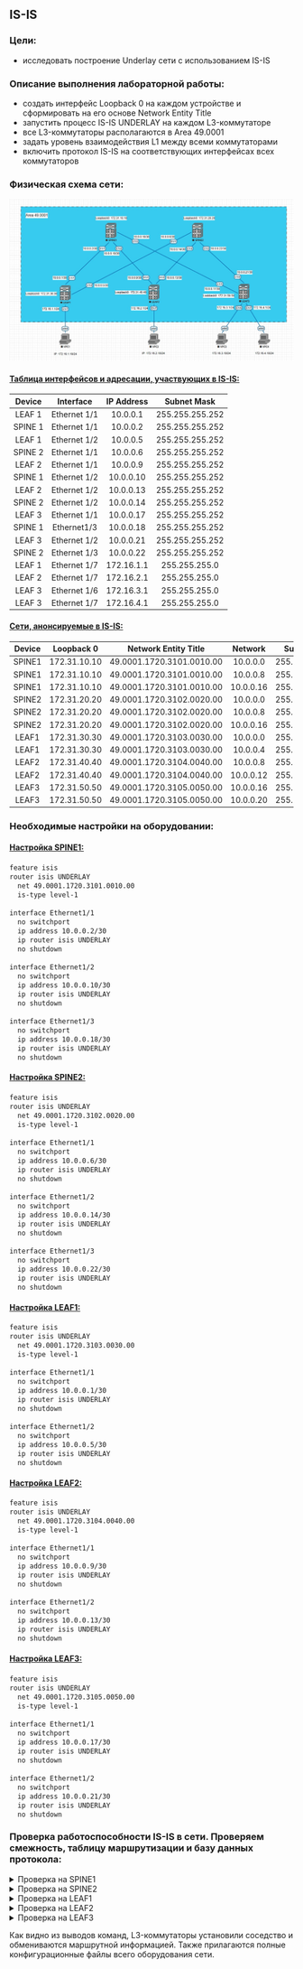 ## IS-IS

### Цели:
- исследовать построение Underlay сети с использованием IS-IS

### Описание выполнения лабораторной работы:
- создать интерфейс Loopback 0 на каждом устройстве и сформировать на его основе Network Entity Title
- запустить процесс IS-IS UNDERLAY на каждом L3-коммутаторе
- все L3-коммутаторы располагаются в Area 49.0001
- задать уровень взаимодействия L1 между всеми коммутаторами
- включить протокол IS-IS на соответствующих интерфейсах всех коммутаторов

### Физическая схема сети:
![Схема](Network_topology_with_isis.jpg)

#### <u>Таблица интерфейсов и адресации, участвующих в IS-IS:</u>

|Device|Interface|IP Address|Subnet Mask|
|:-:|:-:|:-:|:-:|
|LEAF 1|Ethernet 1/1|10.0.0.1|255.255.255.252|
|SPINE 1|Ethernet 1/1|10.0.0.2|255.255.255.252|
|LEAF 1|Ethernet 1/2|10.0.0.5|255.255.255.252|
|SPINE 2|Ethernet 1/1|10.0.0.6|255.255.255.252|
|LEAF 2|Ethernet 1/1|10.0.0.9|255.255.255.252|
|SPINE 1|Ethernet 1/2|10.0.0.10|255.255.255.252|
|LEAF 2|Ethernet 1/2|10.0.0.13|255.255.255.252|
|SPINE 2|Ethernet 1/2|10.0.0.14|255.255.255.252|
|LEAF 3|Ethernet 1/1|10.0.0.17|255.255.255.252|
|SPINE 1|Ethernet1/3|10.0.0.18|255.255.255.252|
|LEAF 3|Ethernet 1/2|10.0.0.21|255.255.255.252|
|SPINE 2|Ethernet 1/3|10.0.0.22|255.255.255.252|
|LEAF 1|Ethernet 1/7|172.16.1.1|255.255.255.0|
|LEAF 2|Ethernet 1/7|172.16.2.1|255.255.255.0|
|LEAF 3|Ethernet 1/6|172.16.3.1|255.255.255.0|
|LEAF 3|Ethernet 1/7|172.16.4.1|255.255.255.0|

#### <u>Сети, анонсируемые в IS-IS:</u>

|Device|Loopback 0|Network Entity Title|Network|Subnet Mask|
|:-:|:-:|:-:|:-:|:-:|
|SPINE1|172.31.10.10|49.0001.1720.3101.0010.00|10.0.0.0|255.255.255.252|
|SPINE1|172.31.10.10|49.0001.1720.3101.0010.00|10.0.0.8|255.255.255.252|
|SPINE1|172.31.10.10|49.0001.1720.3101.0010.00|10.0.0.16|255.255.255.252|
|SPINE2|172.31.20.20|49.0001.1720.3102.0020.00|10.0.0.0|255.255.255.252|
|SPINE2|172.31.20.20|49.0001.1720.3102.0020.00|10.0.0.8|255.255.255.252|
|SPINE2|172.31.20.20|49.0001.1720.3102.0020.00|10.0.0.16|255.255.255.252|
|LEAF1|172.31.30.30|49.0001.1720.3103.0030.00|10.0.0.0|255.255.255.252|
|LEAF1|172.31.30.30|49.0001.1720.3103.0030.00|10.0.0.4|255.255.255.252|
|LEAF2|172.31.40.40|49.0001.1720.3104.0040.00|10.0.0.8|255.255.255.252|
|LEAF2|172.31.40.40|49.0001.1720.3104.0040.00|10.0.0.12|255.255.255.252|
|LEAF3|172.31.50.50|49.0001.1720.3105.0050.00|10.0.0.16|255.255.255.252|
|LEAF3|172.31.50.50|49.0001.1720.3105.0050.00|10.0.0.20|255.255.255.252|

### Необходимые настройки на оборудовании:

#### <u>Настройка SPINE1:</u>
```
feature isis
router isis UNDERLAY
  net 49.0001.1720.3101.0010.00
  is-type level-1

interface Ethernet1/1
  no switchport
  ip address 10.0.0.2/30
  ip router isis UNDERLAY
  no shutdown

interface Ethernet1/2
  no switchport
  ip address 10.0.0.10/30
  ip router isis UNDERLAY
  no shutdown

interface Ethernet1/3
  no switchport
  ip address 10.0.0.18/30
  ip router isis UNDERLAY
  no shutdown
```

#### <u>Настройка SPINE2:</u>
```
feature isis
router isis UNDERLAY
  net 49.0001.1720.3102.0020.00
  is-type level-1

interface Ethernet1/1
  no switchport
  ip address 10.0.0.6/30
  ip router isis UNDERLAY
  no shutdown

interface Ethernet1/2
  no switchport
  ip address 10.0.0.14/30
  ip router isis UNDERLAY
  no shutdown

interface Ethernet1/3
  no switchport
  ip address 10.0.0.22/30
  ip router isis UNDERLAY
  no shutdown
  ```
  #### <u>Настройка LEAF1:</u>
```
feature isis
router isis UNDERLAY
  net 49.0001.1720.3103.0030.00
  is-type level-1

interface Ethernet1/1
  no switchport
  ip address 10.0.0.1/30
  ip router isis UNDERLAY
  no shutdown

interface Ethernet1/2
  no switchport
  ip address 10.0.0.5/30
  ip router isis UNDERLAY
  no shutdown
  ```
  #### <u>Настройка LEAF2:</u>
```
feature isis
router isis UNDERLAY
  net 49.0001.1720.3104.0040.00
  is-type level-1

interface Ethernet1/1
  no switchport
  ip address 10.0.0.9/30
  ip router isis UNDERLAY
  no shutdown

interface Ethernet1/2
  no switchport
  ip address 10.0.0.13/30
  ip router isis UNDERLAY
  no shutdown
  ```
  #### <u>Настройка LEAF3:</u>
```
feature isis
router isis UNDERLAY
  net 49.0001.1720.3105.0050.00
  is-type level-1

interface Ethernet1/1
  no switchport
  ip address 10.0.0.17/30
  ip router isis UNDERLAY
  no shutdown

interface Ethernet1/2
  no switchport
  ip address 10.0.0.21/30
  ip router isis UNDERLAY
  no shutdown
  ```
### Проверка работоспособности IS-IS в сети. Проверяем смежность, таблицу маршрутизации и базу данных протокола:

<details>
<summary>Проверка на SPINE1</summary>

```
SPINE1# sh isis adjacency 
IS-IS process: UNDERLAY VRF: default
IS-IS adjacency database:
Legend: '!': No AF level connectivity in given topology
System ID       SNPA            Level  State  Hold Time  Interface
LEAF1           5003.0000.1b08  1      UP     00:00:07   Ethernet1/1
LEAF2           5004.0000.1b08  1      UP     00:00:07   Ethernet1/2
LEAF3           5005.0000.1b08  1      UP     00:00:08   Ethernet1/3


SPINE1# sh ip route isis
IP Route Table for VRF "default"
'*' denotes best ucast next-hop
'**' denotes best mcast next-hop
'[x/y]' denotes [preference/metric]
'%<string>' in via output denotes VRF <string>

10.0.0.4/30, ubest/mbest: 1/0
    *via 10.0.0.1, Eth1/1, [115/80], 00:32:55, isis-UNDERLAY, L1
10.0.0.12/30, ubest/mbest: 1/0
    *via 10.0.0.9, Eth1/2, [115/80], 00:19:27, isis-UNDERLAY, L1
10.0.0.20/30, ubest/mbest: 1/0
    *via 10.0.0.17, Eth1/3, [115/80], 00:00:54, isis-UNDERLAY, L1


SPINE1# sh isis database 
IS-IS Process: UNDERLAY LSP database VRF: default
IS-IS Level-1 Link State Database
  LSPID                 Seq Number   Checksum  Lifetime   A/P/O/T
  SPINE1.00-00        * 0x00000009   0xDE05    930        0/0/0/1
  SPINE2.00-00          0x00000009   0xF598    928        0/0/0/1
  LEAF1.00-00           0x00000005   0x8FF5    674        0/0/0/1
  LEAF1.01-00           0x00000005   0x4AD1    1175       0/0/0/1
  LEAF1.02-00           0x00000004   0xDC2E    705        0/0/0/1
  LEAF2.00-00           0x00000004   0x0604    959        0/0/0/1
  LEAF2.01-00           0x00000003   0x17E4    879        0/0/0/1
  LEAF2.02-00           0x00000003   0xA742    950        0/0/0/1
  LEAF3.00-00           0x00000002   0x2966    929        0/0/0/1
  LEAF3.01-00           0x00000001   0xE3F7    929        0/0/0/1
  LEAF3.02-00           0x00000001   0x7455    929        0/0/0/1

IS-IS Level-2 Link State Database
  LSPID                 Seq Number   Checksum  Lifetime   A/P/O/T
```
</details>
<details>
<summary>Проверка на SPINE2</summary>

```
SPINE2# sh isis adjacency
IS-IS process: UNDERLAY VRF: default
IS-IS adjacency database:
Legend: '!': No AF level connectivity in given topology
System ID       SNPA            Level  State  Hold Time  Interface
LEAF1           5003.0000.1b08  1      UP     00:00:09   Ethernet1/1
LEAF2           5004.0000.1b08  1      UP     00:00:08   Ethernet1/2
LEAF3           5005.0000.1b08  1      UP     00:00:09   Ethernet1/3


SPINE2# sh ip route isis
IP Route Table for VRF "default"
'*' denotes best ucast next-hop
'**' denotes best mcast next-hop
'[x/y]' denotes [preference/metric]
'%<string>' in via output denotes VRF <string>

10.0.0.0/30, ubest/mbest: 1/0
    *via 10.0.0.5, Eth1/1, [115/80], 00:39:25, isis-UNDERLAY, L1
10.0.0.8/30, ubest/mbest: 1/0
    *via 10.0.0.13, Eth1/2, [115/80], 00:25:57, isis-UNDERLAY, L1
10.0.0.16/30, ubest/mbest: 1/0
    *via 10.0.0.21, Eth1/3, [115/80], 00:07:24, isis-UNDERLAY, L1
	
SPINE2# sh isis database 
IS-IS Process: UNDERLAY LSP database VRF: default
IS-IS Level-1 Link State Database
  LSPID                 Seq Number   Checksum  Lifetime   A/P/O/T
  SPINE1.00-00          0x00000009   0xDE05    732        0/0/0/1
  SPINE2.00-00        * 0x00000009   0xF598    733        0/0/0/1
  LEAF1.00-00           0x00000006   0x8DF6    1041       0/0/0/1
  LEAF1.01-00           0x00000005   0x4AD1    978        0/0/0/1
  LEAF1.02-00           0x00000005   0xDA2F    1094       0/0/0/1
  LEAF2.00-00           0x00000004   0x0604    763        0/0/0/1
  LEAF2.01-00           0x00000003   0x17E4    683        0/0/0/1
  LEAF2.02-00           0x00000003   0xA742    754        0/0/0/1
  LEAF3.00-00           0x00000002   0x2966    732        0/0/0/1
  LEAF3.01-00           0x00000001   0xE3F7    733        0/0/0/1
  LEAF3.02-00           0x00000001   0x7455    733        0/0/0/1

IS-IS Level-2 Link State Database
  LSPID                 Seq Number   Checksum  Lifetime   A/P/O/T
```
</details>
<details>
<summary>Проверка на LEAF1</summary>

```
LEAF1# sh isis adjacency 
IS-IS process: UNDERLAY VRF: default
IS-IS adjacency database:
Legend: '!': No AF level connectivity in given topology
System ID       SNPA            Level  State  Hold Time  Interface
SPINE1          5001.0000.1b08  1      UP     00:00:30   Ethernet1/1
SPINE2          5002.0000.1b08  1      UP     00:00:28   Ethernet1/2

LEAF1# sh ip route isis
IP Route Table for VRF "default"
'*' denotes best ucast next-hop
'**' denotes best mcast next-hop
'[x/y]' denotes [preference/metric]
'%<string>' in via output denotes VRF <string>

10.0.0.8/30, ubest/mbest: 1/0
    *via 10.0.0.2, Eth1/1, [115/80], 00:41:18, isis-UNDERLAY, L1
10.0.0.12/30, ubest/mbest: 1/0
    *via 10.0.0.6, Eth1/2, [115/80], 00:41:18, isis-UNDERLAY, L1
10.0.0.16/30, ubest/mbest: 1/0
    *via 10.0.0.2, Eth1/1, [115/80], 00:41:18, isis-UNDERLAY, L1
10.0.0.20/30, ubest/mbest: 1/0
    *via 10.0.0.6, Eth1/2, [115/80], 00:41:18, isis-UNDERLAY, L1
	
LEAF1# sh isis database 
IS-IS Process: UNDERLAY LSP database VRF: default
IS-IS Level-1 Link State Database
  LSPID                 Seq Number   Checksum  Lifetime   A/P/O/T
  SPINE1.00-00          0x0000000A   0xDC06    1079       0/0/0/1
  SPINE2.00-00          0x0000000A   0xF399    1153       0/0/0/1
  LEAF1.00-00         * 0x00000006   0x8DF6    866        0/0/0/1
  LEAF1.01-00         * 0x00000005   0x4AD1    804        0/0/0/1
  LEAF1.02-00         * 0x00000005   0xDA2F    920        0/0/0/1
  LEAF2.00-00           0x00000005   0x0405    1121       0/0/0/1
  LEAF2.01-00           0x00000004   0x15E5    1049       0/0/0/1
  LEAF2.02-00           0x00000004   0xA543    1155       0/0/0/1
  LEAF3.00-00           0x00000003   0x2767    1110       0/0/0/1
  LEAF3.01-00           0x00000002   0xE1F8    1099       0/0/0/1
  LEAF3.02-00           0x00000002   0x7256    1130       0/0/0/1

IS-IS Level-2 Link State Database
  LSPID                 Seq Number   Checksum  Lifetime   A/P/O/T
```
</details>
<details>
<summary>Проверка на LEAF2</summary>

```
LEAF2# sh isis adjacency 
IS-IS process: UNDERLAY VRF: default
IS-IS adjacency database:
Legend: '!': No AF level connectivity in given topology
System ID       SNPA            Level  State  Hold Time  Interface
SPINE1          5001.0000.1b08  1      UP     00:00:28   Ethernet1/1
SPINE2          5002.0000.1b08  1      UP     00:00:30   Ethernet1/2

LEAF2# sh ip route isis
IP Route Table for VRF "default"
'*' denotes best ucast next-hop
'**' denotes best mcast next-hop
'[x/y]' denotes [preference/metric]
'%<string>' in via output denotes VRF <string>

10.0.0.0/30, ubest/mbest: 1/0
    *via 10.0.0.10, Eth1/1, [115/80], 00:29:56, isis-UNDERLAY, L1
10.0.0.4/30, ubest/mbest: 1/0
    *via 10.0.0.14, Eth1/2, [115/80], 00:29:56, isis-UNDERLAY, L1
10.0.0.16/30, ubest/mbest: 1/0
    *via 10.0.0.10, Eth1/1, [115/80], 00:29:56, isis-UNDERLAY, L1
10.0.0.20/30, ubest/mbest: 1/0
    *via 10.0.0.14, Eth1/2, [115/80], 00:29:56, isis-UNDERLAY, L1
	
LEAF2# sh isis database 
IS-IS Process: UNDERLAY LSP database VRF: default
IS-IS Level-1 Link State Database
  LSPID                 Seq Number   Checksum  Lifetime   A/P/O/T
  SPINE1.00-00          0x0000000A   0xDC06    1022       0/0/0/1
  SPINE2.00-00          0x0000000A   0xF399    1097       0/0/0/1
  LEAF1.00-00           0x00000006   0x8DF6    808        0/0/0/1
  LEAF1.01-00           0x00000005   0x4AD1    745        0/0/0/1
  LEAF1.02-00           0x00000005   0xDA2F    861        0/0/0/1
  LEAF2.00-00         * 0x00000005   0x0405    1066       0/0/0/1
  LEAF2.01-00         * 0x00000004   0x15E5    994        0/0/0/1
  LEAF2.02-00         * 0x00000004   0xA543    1100       0/0/0/1
  LEAF3.00-00           0x00000003   0x2767    1053       0/0/0/1
  LEAF3.01-00           0x00000002   0xE1F8    1042       0/0/0/1
  LEAF3.02-00           0x00000002   0x7256    1073       0/0/0/1

IS-IS Level-2 Link State Database
  LSPID                 Seq Number   Checksum  Lifetime   A/P/O/T
```
</details>
<details>
<summary>Проверка на LEAF3</summary>

```
LEAF3# sh isis adjacency 
IS-IS process: UNDERLAY VRF: default
IS-IS adjacency database:
Legend: '!': No AF level connectivity in given topology
System ID       SNPA            Level  State  Hold Time  Interface
SPINE1          5001.0000.1b08  1      UP     00:00:26   Ethernet1/1
SPINE2          5002.0000.1b08  1      UP     00:00:24   Ethernet1/2

LEAF3# sh ip route isis
IP Route Table for VRF "default"
'*' denotes best ucast next-hop
'**' denotes best mcast next-hop
'[x/y]' denotes [preference/metric]
'%<string>' in via output denotes VRF <string>

10.0.0.0/30, ubest/mbest: 1/0
    *via 10.0.0.18, Eth1/1, [115/80], 00:12:11, isis-UNDERLAY, L1
10.0.0.4/30, ubest/mbest: 1/0
    *via 10.0.0.22, Eth1/2, [115/80], 00:12:11, isis-UNDERLAY, L1
10.0.0.8/30, ubest/mbest: 1/0
    *via 10.0.0.18, Eth1/1, [115/80], 00:12:11, isis-UNDERLAY, L1
10.0.0.12/30, ubest/mbest: 1/0
    *via 10.0.0.22, Eth1/2, [115/80], 00:12:11, isis-UNDERLAY, L1
	
LEAF3# sh isis database 
IS-IS Process: UNDERLAY LSP database VRF: default
IS-IS Level-1 Link State Database
  LSPID                 Seq Number   Checksum  Lifetime   A/P/O/T
  SPINE1.00-00          0x0000000A   0xDC06    975        0/0/0/1
  SPINE2.00-00          0x0000000A   0xF399    1049       0/0/0/1
  LEAF1.00-00           0x00000006   0x8DF6    760        0/0/0/1
  LEAF1.01-00           0x00000005   0x4AD1    698        0/0/0/1
  LEAF1.02-00           0x00000005   0xDA2F    814        0/0/0/1
  LEAF2.00-00           0x00000005   0x0405    1016       0/0/0/1
  LEAF2.01-00           0x00000004   0x15E5    945        0/0/0/1
  LEAF2.02-00           0x00000004   0xA543    1050       0/0/0/1
  LEAF3.00-00         * 0x00000003   0x2767    1008       0/0/0/1
  LEAF3.01-00         * 0x00000002   0xE1F8    997        0/0/0/1
  LEAF3.02-00         * 0x00000002   0x7256    1027       0/0/0/1

IS-IS Level-2 Link State Database
  LSPID                 Seq Number   Checksum  Lifetime   A/P/O/T
```
</details>

Как видно из выводов команд, L3-коммутаторы установили соседство и обмениваются маршрутной информацией. Также прилагаются полные конфигурационные файлы всего оборудования сети.
